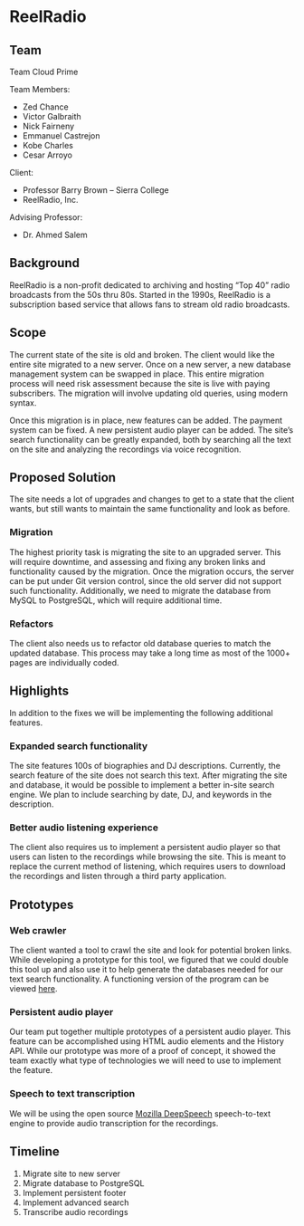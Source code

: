 # ReelRadio

## Team

Team Cloud Prime

Team Members:
- Zed Chance
- Victor Galbraith
- Nick Fairneny
- Emmanuel Castrejon
- Kobe Charles
- Cesar Arroyo

Client:
- Professor Barry Brown – Sierra College
- ReelRadio, Inc.

Advising Professor:
- Dr. Ahmed Salem

## Background

ReelRadio is a non-profit dedicated to archiving and hosting “Top 40” radio broadcasts from the 50s thru 80s. Started in the 1990s, ReelRadio is a subscription based service that allows fans to stream old radio broadcasts.

## Scope

The current state of the site is old and broken. The client would like the entire site migrated to a new server. Once on a new server, a new database management system can be swapped in place. This entire migration process will need risk assessment because the site is live with paying subscribers. The migration will involve updating old queries, using modern syntax.

Once this migration is in place, new features can be added. The payment system can be fixed. A new persistent audio player can be added. The site’s search functionality can be greatly expanded, both by searching all the text on the site and analyzing the recordings via voice recognition.

## Proposed Solution

The site needs a lot of upgrades and changes to get to a state that the client wants, but still wants to maintain the same functionality and look as before.

### Migration

The highest priority task is migrating the site to an upgraded server. This will require downtime, and assessing and fixing any broken links and functionality caused by the migration. Once the migration occurs, the server can be put under Git version control, since the old server did not support such functionality. Additionally, we need to migrate the database from MySQL to PostgreSQL, which will require additional time.

### Refactors

The client also needs us to refactor old database queries to match the updated database. This process may take a long time as most of the 1000+ pages are individually coded.

## Highlights

In addition to the fixes we will be implementing the following additional features.

### Expanded search functionality

The site features 100s of biographies and DJ descriptions. Currently, the search feature of the site does not search this text. After migrating the site and database, it would be possible to implement a better in-site search engine. We plan to include searching by date, DJ, and keywords in the description.

### Better audio listening experience

The client also requires us to implement a persistent audio player so that users can listen to the recordings while browsing the site. This is meant to replace the current method of listening, which requires users to download the recordings and listen through a third party application. 

## Prototypes

### Web crawler

The client wanted a tool to crawl the site and look for potential broken links. While developing a prototype for this tool, we figured that we could double this tool up and also use it to help generate the databases needed for our text search functionality. A functioning version of the program can be viewed [here](https://github.com/zedchance/crawler).

### Persistent audio player

Our team put together multiple prototypes of a persistent audio player. This feature can be accomplished using HTML audio elements and the History API. While our prototype was more of a proof of concept, it showed the team exactly what type of technologies we will need to use to implement the feature.

### Speech to text transcription

We will be using the open source [Mozilla DeepSpeech](https://github.com/mozilla/DeepSpeech) speech-to-text engine to provide audio transcription for the recordings.

## Timeline

1. Migrate site to new server
2. Migrate database to PostgreSQL
3. Implement persistent footer
4. Implement advanced search
5. Transcribe audio recordings
